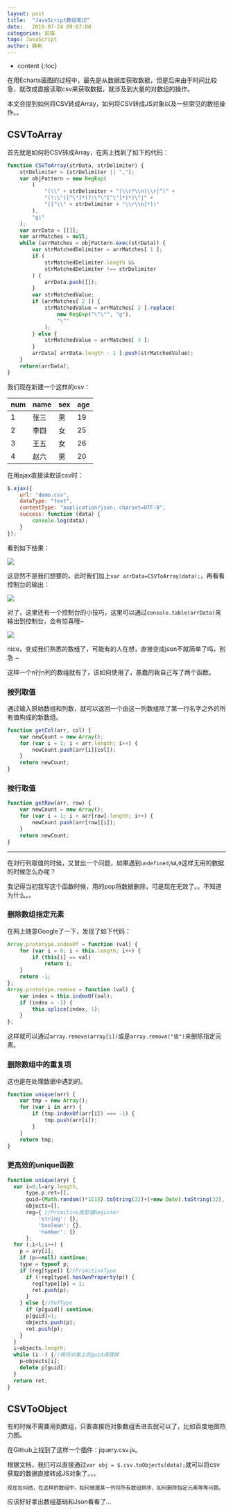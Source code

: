 ```yaml
---
layout: post
title:  "JavaScript数组笔记"
date:   2016-07-24 09:07:00
categories: 前端
tags: JavaScript
author: 薛彬
---
```


* content
{:toc}

在用Echarts画图的过程中，最先是从数据库获取数据，但是后来由于时间比较急，就改成直接读取csv来获取数据，就涉及到大量的对数组的操作。

本文会提到如何将CSV转成Array，如何将CSV转成JS对象以及一些常见的数组操作。。





## CSVToArray

首先就是如何将CSV转成Array，在网上找到了如下的代码：

```javascript
function CSVToArray(strData, strDelimiter) {
    strDelimiter = (strDelimiter || ",");
    var objPattern = new RegExp(
        (
            "(\\" + strDelimiter + "|\\r?\\n|\\r|^)" +
            "(?:\"([^\"]*(?:\"\"[^\"]*)*)\"|" +
            "([^\\" + strDelimiter + "\\r\\n]*))"
        ),
        "gi"
    );
    var arrData = [[]];
    var arrMatches = null;
    while (arrMatches = objPattern.exec(strData)) {
        var strMatchedDelimiter = arrMatches[ 1 ];
        if (
            strMatchedDelimiter.length &&
            strMatchedDelimiter !== strDelimiter
        ) {
            arrData.push([]);
        }
        var strMatchedValue;
        if (arrMatches[ 2 ]) {
            strMatchedValue = arrMatches[ 2 ].replace(
                new RegExp("\"\"", "g"),
                "\""
            );
        } else {
            strMatchedValue = arrMatches[ 3 ];
        }
        arrData[ arrData.length - 1 ].push(strMatchedValue);
    }
    return(arrData);
}
```

我们现在新建一个这样的csv：

|num|name|sex|age|
|---|---|---|---|
|1|张三|男|19|
|2|李四|女|25|
|3|王五|女|26|
|4|赵六|男|20|

在用ajax直接读取该csv时：

```javascript
$.ajax({
    url: "demo.csv",
    dataType: "text",
    contentType: "application/json; charset=UTF-8",
    success: function (data) {
        console.log(data);
    }
});
```

看到如下结果：

![](http://i.imgur.com/qN4sAQc.png)

这显然不是我们想要的，此时我们加上`var arrData=CSVToArray(data);`，再看看控制台的输出：

![](http://i.imgur.com/qbE27nm.png)

对了，这里还有一个控制台的小技巧，这里可以通过`console.table(arrData)`来输出到控制台，会有惊喜哦~

![](http://i.imgur.com/vIQPDKQ.png)

nice，变成我们熟悉的数组了，可能有的人在想，直接变成json不就简单了吗，别急 ~ 

这样一个n行n列的数组就有了，该如何使用了，愚蠢的我自己写了两个函数。

### 按列取值

通过输入原始数组和列数，就可以返回一个由这一列数组除了第一行名字之外的所有值构成的新数组。

```javascript
function getCol(arr, col) {
    var newCount = new Array();
    for (var i = 1; i < arr.length; i++) {
        newCount.push(arr[i][col]);
    }
    return newCount;
}
```

### 按行取值

```javascript
function getRow(arr, row) {
    var newCount = new Array();
    for (var i = 1; i < arr[row].length; i++) {
        newCount.push(arr[row][i]);
    }
    return newCount;
}
```

----------

在对行列取值的时候，又冒出一个问题，如果遇到`undefined`,`NA`,`0`这样无用的数据的时候怎么办呢？

我记得当初我写这个函数时候，用的pop将数据删除，可是现在无效了。。不知道为什么。。

### 删除数组指定元素

在网上随意Google了一下，发现了如下代码：

```javascript
Array.prototype.indexOf = function (val) {
    for (var i = 0; i < this.length; i++) {
        if (this[i] == val)
            return i;
    }
    return -1;
};
Array.prototype.remove = function (val) {
    var index = this.indexOf(val);
    if (index > -1) {
        this.splice(index, 1);
    }
};
```

这样就可以通过`array.remove(array[i])`或是`array.remove("值")`来删除指定元素。

### 删除数组中的重复项

这也是在处理数据中遇到的。

```javascript
function unique(arr) {
    var tmp = new Array();
    for (var i in arr) {
        if (tmp.indexOf(arr[i]) === -1) {
            tmp.push(arr[i]);
        }
    }
    return tmp;
}
```

### 更高效的unique函数

```javascript
function unique(ary) {
  var i=0,l=ary.length,
      type,p,ret=[],
      guid=(Math.random()*1E18).toString(32)+(+new Date).toString(32),
      objects=[],
      reg={ //Primitive类型值Register
          'string': {},
          'boolean': {},
          'number': {}
      };
  for (;i<l;i++) {
    p = ary[i];
    if (p==null) continue;
    type = typeof p;
    if (reg[type]) {//PrimitiveType
      if (!reg[type].hasOwnProperty(p)) {
        reg[type][p] = 1;
        ret.push(p);
      }
    } else {//RefType
      if (p[guid]) continue;
      p[guid]=1;
      objects.push(p);
      ret.push(p);
    }
  }
  i=objects.length;
  while (i--) {//再将对象上的guid清理掉
    p=objects[i];
    delete p[guid];
  }
  return ret;
}
```

## CSVToObject

有的时候不需要用到数组，只要直接将对象数组丢进去就可以了，比如百度地图热力图。

在Github上找到了这样一个插件：jquery.csv.js。

根据文档，我们可以直接通过`var obj = $.csv.toObjects(data);`就可以将csv获取的数据直接转成JS对象了。。。

```
现在在纠结，在这样的数组中，如何根据某一列将所有数组排序、如何删除指定元素等等问题。
```

应该好好拿出数组基础和Json看看了...
